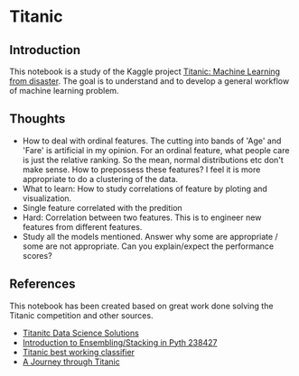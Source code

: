 # Titanic

## Introduction
This notebook is a study of the Kaggle project <a href = "https://www.kaggle.com/c/titanic">Titanic: Machine Learning from disaster</a>. The goal is to understand and to develop a general workflow of machine learning problem.

## Thoughts
<ul>
<li> How to deal with ordinal features. The cutting into bands of 'Age' and 'Fare' is artificial in my opinion. For an ordinal feature, what people care is just the relative ranking. So the mean, normal distributions etc don't make sense. How to prepossess these features? I feel it is more appropriate to do a clustering of the data.
</li>
<li>
What to learn: 
How to study correlations of feature by ploting and visualization. 
</li>
<li>
Single feature correlated with the predition
</li>
<li>
Hard: Correlation between two features. This is to engineer new features from different features. 
</li>
<li>
Study all the models mentioned. Answer why some are appropriate / some are not appropriate. Can you explain/expect the performance scores?
</li>
</ul>

## References

This notebook has been created based on great work done solving the Titanic competition and other sources.

<ul>
  <li> 
  <a href = "https://www.kaggle.com/acombray/fork-of-titanic-data-science-solutions/editnb">Titanitc Data Science Solutions</a>
  </li>
  <li> 
  <a href = "https://www.kaggle.com/acombray/introduction-to-ensembling-stacking-in-pyth-238427/editnb">Introduction to Ensembling/Stacking in Pyth 238427</a>
  </li>
  <li>
  <a href = "https://www.kaggle.com/acombray/titanic-best-working-classifier/editnb">Titanic best working classifier</a>
  </li>
  <li>
  <a href = "https://www.kaggle.com/acombray/a-journey-through-titanic/editnb">A Journey through Titanic</a>
  </li>
</ul>
